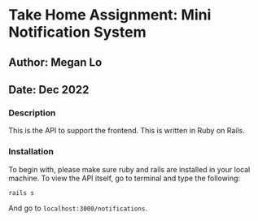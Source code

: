 # Take Home Assignment: Mini Notification System
## Author: Megan Lo
## Date: Dec 2022

### Description
This is the API to support the frontend. This is written in Ruby on Rails.

### Installation
To begin with, please make sure ruby and rails are installed in your local machine.
To view the API itself, go to terminal and type the following:
```
rails s
```
And go to `localhost:3000/notifications`.
